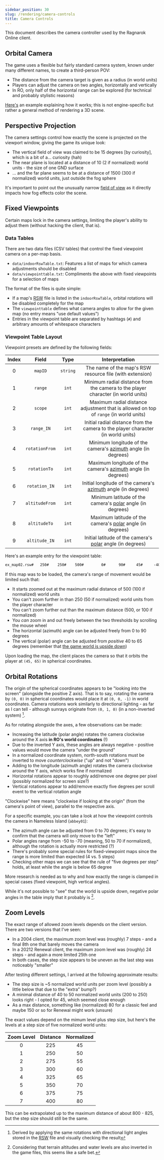 ```yaml
---
sidebar_position: 30
slug: /rendering/camera-controls
title: Camera Controls
---
```


This document describes the camera controller used by the Ragnarok Online client.

## Orbital Camera

The game uses a flexible but fairly standard camera system, known under many different names, to create a third-person POV:

- The distance from the camera target is given as a radius (in world units)
- Players can adjust the camera on two angles, horizontally and vertically
- In RO, only half of the horizontal range can be explored (for technical and probably stylistic reasons)

[Here's](https://doc.babylonjs.com/features/featuresDeepDive/cameras/camera_introduction#arc-rotate-camera) an example explaining how it works; this is not engine-specific but rather a general method of rendering a 3D scene.

## Perspective Projection

The camera settings control how exactly the scene is projected on the viewport window, giving the game its unique look:

- The vertical field of view was claimed to be 15 degrees [by curiosity], which is a bit of a... curiosity (hah)
- The near plane is located at a distance of 10 (2 if normalized) world units - the size of one GND surface
- ... and the far plane seems to be at a distance of 1500 (300 if normalized) world units, just outside the fog sphere

It's important to point out the unusually narrow [field of view](https://en.wikipedia.org/wiki/Field_of_view) as it directly impacts how fog effects color the scene.

## Fixed Viewpoints

Certain maps lock in the camera settings, limiting the player's ability to adjust them (without hacking the client, that is).

### Data Tables

There are two data files (CSV tables) that control the fixed viewpoint camera on a per-map basis.

- `data/indoorRswTable.txt`: Features a list of maps for which camera adjustments should be disabled
- `data/viewpointtable.txt`: Compliments the above with fixed viewpoints for a selection of maps

The format of the files is quite simple:

- If a map's [RSW](/file-formats/rsw) file is listed in the `indoorRswTable`, orbital rotations will be disabled completely for the map
- The `viewpointtable` defines what camera angles to allow for the given map (no entry means "use default values")
- Entries in the viewpoint table are separated by hashtags (`#`) and arbitrary amounts of whitespace characters

### Viewpoint Table Layout

Viewpoint presets are defined by the following fields:

| Index |     Field      |   Type   |                                                     Interpretation                                                     |
| :---: | :------------: | :------: | :--------------------------------------------------------------------------------------------------------------------: |
|   0   |    `mapID`     | `string` |                                The name of the map's RSW resource file (with extension)                                |
|   1   |    `range`     |  `int`   |                    Minimum radial distance from the camera to the player character (in world units)                    |
|   2   |    `scope`     |  `int`   |                 Maximum radial distance adjustment that is allowed on top of `range` (in world units)                  |
|   3   |   `range_IN`   |  `int`   |                    Initial radial distance from the camera to the player character (in world units)                    |
|   4   | `rotationFrom` |  `int`   |         Minimum longitude of the camera's [azimuth](https://en.wikipedia.org/wiki/Azimuth) angle (in degrees)          |
|   5   |  `rotationTo`  |  `int`   |         Maximum longitude of the camera's [azimuth](https://en.wikipedia.org/wiki/Azimuth) angle (in degrees)          |
|   6   | `rotation_IN`  |  `int`   |         Initial longitude of the camera's [azimuth](https://en.wikipedia.org/wiki/Azimuth) angle (in degrees)          |
|   7   | `altitudeFrom` |  `int`   | Minimum latitude of the camera's [polar](https://en.wikipedia.org/wiki/Spherical_coordinate_system) angle (in degrees) |
|   8   |  `altitudeTo`  |  `int`   | Maximum latitude of the camera's [polar](https://en.wikipedia.org/wiki/Spherical_coordinate_system) angle (in degrees) |
|   9   | `altitude_IN`  |  `int`   | Initial latitude of the camera's [polar](https://en.wikipedia.org/wiki/Spherical_coordinate_system) angle (in degrees) |

Here's an example entry for the viewpoint table:

```txt
ex_map02.rsw#	250#	250#	500#		0#		90#		45#		-40#		-65#		-65#
```

If this map was to be loaded, the camera's range of movement would be limited such that:

- It starts zoomed out at the maximum radial distance of 500 (100 if normalized) world units
- You can't zoom further in than 250 (50 if normalized) world units from the player character
- You can't zoom further out than the maximum distance (500, or 100 if normalized)
- You _can_ zoom in and out freely between the two thresholds by scrolling the mouse wheel
- The horizontal (azimuth) angle can be adjusted freely from 0 to 90 degrees
- The vertical (polar) angle can be adjusted from _positive_ 40 to 65 degrees (remember that [the game world is upside down](/rendering/coordinate-systems#world-coordinates))

Upon loading the map, the client places the camera so that it orbits the player at `(45, 65)` in spherical coordinates.

## Orbital Rotations

The origin of the spherical coordinates appears to be "looking into the screen" (alongside the positive Z axis). That is to say, rotating the camera by `(0, 0)` in spherical coordinates would place it at `(0, 0, -1)` in world coordinates. Camera rotations work similarly to directional lighting - as far as I can tell - although sunrays originate from `(0, 1, 0)` (in a non-inverted system) [^1].

As for rotating alongside the axes, a few observations can be made:

- Increasing the latitude (polar angle) rotates the camera clockwise around the X axis **in RO's world coordinates** (!)
- Due to the inverted Y axis, these angles are always negative - positive values would move the camera "under the ground"
- In a normalized coordinate system, north-south rotations must be inverted to move _counterclockwise_ ("up" and not "down")
- Adding to the longitude (azimuth angle) rotates the camera clockwise around the Y axis, which works fine if normalized
- Horizontal rotations appear to roughly add/remove one degree per pixel (possibly normalized for screen size?)
- Vertical rotations appear to add/remove exactly five degrees per scroll event to the vertical rotation angle

"Clockwise" here means "clockwise if looking at the origin" (from the camera's point of view), parallel to the respective axis.

For a specific example, you can take a look at how the viewpoint controls the camera in Nameless Island (`abbey01`):

- The azimuth angle can be adjusted from 0 to 70 degrees; it's easy to confirm that the camera will only move to the "left"
- Polar angles range from -50 to -70 (meaning, 50 to 70 if normalized), although the rotation is actually more restricted (?)
- There's probably some special rules for fixed-viewpoint maps since the range is more limited than expected (4 vs. 5 steps)
- Checking other maps we can see that the rule of "five degrees per step" holds, at least while the angle is below 65 degree

More research is needed as to why and how exactly the range is clamped in special cases (fixed viewpoint, high vertical angles).

While it's not possible to "see" that the world is upside down, negative polar angles in the table imply that it probably is [^2].

[^1]: Derived by applying the same rotations with directional light angles stored in the [RSW](/file-formats/rsw) file and visually checking the result
[^2]: Considering that terrain altitudes and water levels are also inverted in the game files, this seems like a safe bet.

## Zoom Levels

The exact range of allowed zoom levels depends on the client version. There are two versions that I've seen:

- In a 2004 client, the maximum zoom level was (roughly) 7 steps - and a final 8th one that barely moves the camera
- In a 20212 Renewal client, the maximum zoom level was (roughly) 24 steps - and again a more limited 25th one
- In both cases, the step size appears to be uneven as the last step was noticeably "smaller"

After testing different settings, I arrived at the following approximate results:

- The step size is ~5 normalized world units per zoom level (possibly a little below that due to the "extra" bump?)
- A minimal distance of 40 to 50 normalized world units (200 to 250) looks right - I opted for 45, which seemed close enough
- As a max distance, something like (normalized) 80 for a classic feel and maybe 150 or so for Renewal might work (unsure)

The exact values depend on the mimum level plus step size, but here's the levels at a step size of five normalized world units:

| Zoom Level | Distance | Normalized |
| :--------: | :------: | :--------: |
|     0      |   225    |     45     |
|     1      |   250    |     50     |
|     2      |   275    |     55     |
|     3      |   300    |     60     |
|     4      |   325    |     65     |
|     5      |   350    |     70     |
|     6      |   375    |     75     |
|     7      |   400    |     80     |

This can be extrapolated up to the maximum distance of about 800 - 825, but the step size should still be the same.
